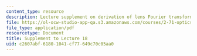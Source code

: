 ```yaml
---
content_type: resource
description: Lecture supplement on derivation of lens Fourier transforming property.
file: https://ol-ocw-studio-app-qa.s3.amazonaws.com/courses/2-71-optics-spring-2009/c2607abf61801041cf77649c70c05aa0_MIT2_71S09_supp18.pdf
file_type: application/pdf
resourcetype: Document
title: Supplement to Lecture 18
uid: c2607abf-6180-1041-cf77-649c70c05aa0
---
```

